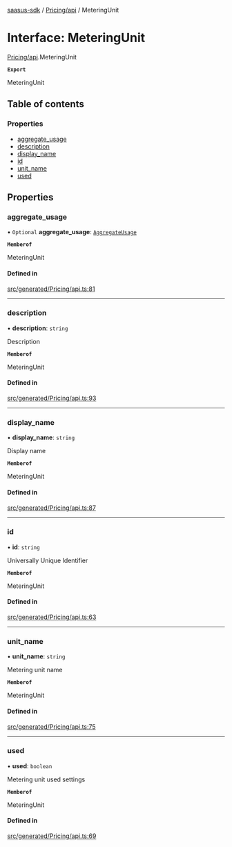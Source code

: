 [saasus-sdk](../README.md) / [Pricing/api](../modules/Pricing_api.md) / MeteringUnit

# Interface: MeteringUnit

[Pricing/api](../modules/Pricing_api.md).MeteringUnit

**`Export`**

MeteringUnit

## Table of contents

### Properties

- [aggregate\_usage](Pricing_api.MeteringUnit.md#aggregate_usage)
- [description](Pricing_api.MeteringUnit.md#description)
- [display\_name](Pricing_api.MeteringUnit.md#display_name)
- [id](Pricing_api.MeteringUnit.md#id)
- [unit\_name](Pricing_api.MeteringUnit.md#unit_name)
- [used](Pricing_api.MeteringUnit.md#used)

## Properties

### aggregate\_usage

• `Optional` **aggregate\_usage**: [`AggregateUsage`](../enums/Pricing_api.AggregateUsage.md)

**`Memberof`**

MeteringUnit

#### Defined in

[src/generated/Pricing/api.ts:81](https://github.com/saasus-platform/saasus-sdk-javascript/blob/997c544/src/generated/Pricing/api.ts#L81)

___

### description

• **description**: `string`

Description

**`Memberof`**

MeteringUnit

#### Defined in

[src/generated/Pricing/api.ts:93](https://github.com/saasus-platform/saasus-sdk-javascript/blob/997c544/src/generated/Pricing/api.ts#L93)

___

### display\_name

• **display\_name**: `string`

Display name

**`Memberof`**

MeteringUnit

#### Defined in

[src/generated/Pricing/api.ts:87](https://github.com/saasus-platform/saasus-sdk-javascript/blob/997c544/src/generated/Pricing/api.ts#L87)

___

### id

• **id**: `string`

Universally Unique Identifier

**`Memberof`**

MeteringUnit

#### Defined in

[src/generated/Pricing/api.ts:63](https://github.com/saasus-platform/saasus-sdk-javascript/blob/997c544/src/generated/Pricing/api.ts#L63)

___

### unit\_name

• **unit\_name**: `string`

Metering unit name

**`Memberof`**

MeteringUnit

#### Defined in

[src/generated/Pricing/api.ts:75](https://github.com/saasus-platform/saasus-sdk-javascript/blob/997c544/src/generated/Pricing/api.ts#L75)

___

### used

• **used**: `boolean`

Metering unit used settings

**`Memberof`**

MeteringUnit

#### Defined in

[src/generated/Pricing/api.ts:69](https://github.com/saasus-platform/saasus-sdk-javascript/blob/997c544/src/generated/Pricing/api.ts#L69)
